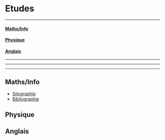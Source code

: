# Etudes
---

#### [Maths/Info](#mathsinfo-1)
#### [Physique](#physique-1)
#### [Anglais](#anglais-1)
---
---
---

## Maths/Info
- [Sitographie](mathsinfo/sitographie.html)
- [Bibliographie](mathsinfo/bibliographie.html)

## Physique

## Anglais